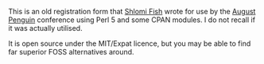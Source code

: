 This is an old registration form that
[Shlomi Fish](http://www.shlomifish.org/) wrote for use by the
[August Penguin](https://en.wikipedia.org/wiki/August_Penguin) conference
using Perl 5 and some CPAN modules. I do not recall if it was actually
utilised.

It is open source under the MIT/Expat licence, but you may be able to find
far superior FOSS alternatives around.
